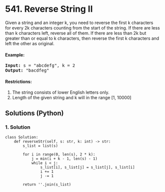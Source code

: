 # 541. Reverse String II
Given a string and an integer k, you need to reverse the first k characters for every 2k characters counting from the start of the string. If there are less than k characters left, reverse all of them. If there are less than 2k but greater than or equal to k characters, then reverse the first k characters and left the other as original.

#### Example:
<pre>
<strong>Input:</strong> s = "abcdefg", k = 2
<strong>Output:</strong> "bacdfeg"
</pre>

#### Restrictions:
1. The string consists of lower English letters only.
2. Length of the given string and k will in the range [1, 10000]

## Solutions (Python)

### 1. Solution
```Python3
class Solution:
    def reverseStr(self, s: str, k: int) -> str:
        s_list = list(s)

        for i in range(0, len(s), 2 * k):
            j = min(i + k - 1, len(s) - 1)
            while i < j:
                s_list[i], s_list[j] = s_list[j], s_list[i]
                i += 1
                j -= 1

        return ''.join(s_list)
```

